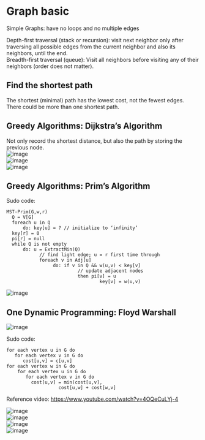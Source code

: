 # Graph basic
Simple Graphs: have no loops and no multiple edges

Depth-first traversal (stack or recursion): visit next neighbor only after traversing all possible edges from the current neighbor and also its neighbors, until the end.  
Breadth-first traversal (queue): Visit all neighbors before visiting any of their neighbors (order does not matter).

## Find the shortest path  
The shortest (minimal) path has the lowest cost, not the fewest edges. There could be more than one shortest path.

## Greedy Algorithms: Dijkstra’s Algorithm  
Not only record the shortest distance, but also the path by storing the previous node.   
![image](https://cloud.githubusercontent.com/assets/14355257/19501766/1b4a55ba-9576-11e6-927b-9c02717798bc.png)  
![image](https://cloud.githubusercontent.com/assets/14355257/19501774/1e6a7e00-9576-11e6-8a8e-a062bf77fbbc.png)  
![image](https://cloud.githubusercontent.com/assets/14355257/19501777/218fbb4a-9576-11e6-9c91-c422a2bafdb5.png)  

## Greedy Algorithms: Prim’s Algorithm  
Sudo code:
```
MST-Prim(G,w,r)
  Q = V[G]
  foreach u in Q
      do: key[u] = ? // initialize to ‘infinity’
  key[r] = 0
  pi[r] = null
  while Q is not empty
      do: u = ExtractMin(Q)  
            // find light edge; u = r first time through
            foreach v in Adj[u]
                 do: if v in Q && w(u,v) < key[v] 
                          // update adjacent nodes
                          then pi[v] = u
                                  key[v] = w(u,v)
```
![image](https://cloud.githubusercontent.com/assets/14355257/19501812/64cfeb64-9576-11e6-9760-328aa6fb4fb1.png)    
  
## One Dynamic Programming: Floyd Warshall  

![image](https://cloud.githubusercontent.com/assets/14355257/19502121/9d256e42-9578-11e6-8773-6cb232a891f0.png)

Sudo code:  
```
for each vertex u in G do
   for each vertex v in G do
      cost[u,v] = c[u,v]  
for each vertex w in G do  
    for each vertex u in G do
       for each vertex v in G do
         cost[u,v] = min(cost[u,v],
                   cost[u,w] + cost[w,v]
```

Reference video: https://www.youtube.com/watch?v=4OQeCuLYj-4  

![image](https://cloud.githubusercontent.com/assets/14355257/19501786/35276d4c-9576-11e6-873e-22655f5c723d.png)  
![image](https://cloud.githubusercontent.com/assets/14355257/19501799/4ae8d292-9576-11e6-8719-4b7481b67b91.png)  
![image](https://cloud.githubusercontent.com/assets/14355257/19501801/4ecc6b1c-9576-11e6-8f09-139174a6909c.png)  
![image](https://cloud.githubusercontent.com/assets/14355257/19501808/568fbcbe-9576-11e6-9be2-8d7ba2ef437c.png)  
